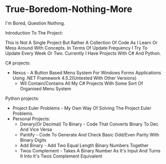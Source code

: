# True-Boredom-Nothing-More
I'm Bored, Question Nothing.

Introduction To The Project:

This Is Not A Single Project But Rather A Collection Of Code As I Learn Or Mess Around With Concepts. In Terms Of Update Frequency I Try To Update Every Week Or Two. Currently I Have Projects With C# And Python.

C# projects:
* Nexus - A Button Based Menu System For Windows Forms Applications Using .NET Framework 4.5.2(Untested With Other Versions)
  * Wil Contain/Contains All My C# Projects With Some Sort Of Organised Menu System

Python projects:
* Project Euler Problems - My Own Way Of Solving The Project Euler Problems.
* Personal Projects:
  * Denary(Or Decimal) To Binary - Code That Converts Binary To Dec And Vice Versa
  * Paritify - Code To Generate And Check Basic Odd/Even Parity With Binary Digits
  * Add Binary - Add Two Equal Length Binary Numbers Together
  * Twos Complement - Takes A Binary Number As It's Input And Turns It Into It's Twos Complement Equivalent
